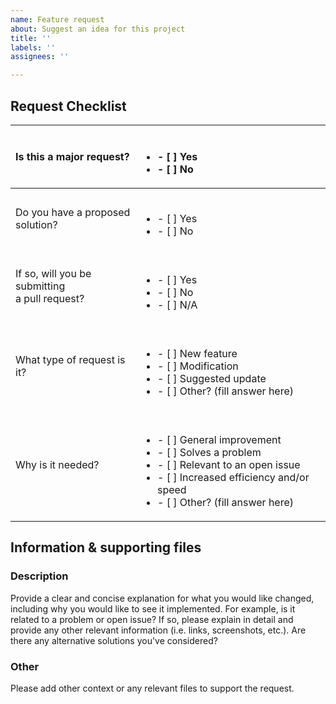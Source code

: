 ```yaml
---
name: Feature request
about: Suggest an idea for this project
title: ''
labels: ''
assignees: ''

---
```


## Request Checklist

Is this a major request? | <br/><ul><li>- [ ] Yes </li><li>- [ ] No</li></ul>
:---- | :----
Do you have a proposed <br/> solution? | <br/><ul><li>- [ ] Yes </li><li>- [ ] No</li></ul>
If so, will you be submitting <br/> a pull request? | <br/><ul><li>- [ ] Yes </li><li>- [ ] No</li><li>- [ ] N/A</li></ul>
What type of request is it? | <br/><ul><li>- [ ] New feature </li><li>- [ ] Modification </li><li>- [ ] Suggested update</li><li>- [ ] Other? (fill answer here)</li></ul>
Why is it needed? | <br/><ul><li>- [ ] General improvement</li><li>- [ ] Solves a problem </li><li>- [ ] Relevant to an open issue </li><li>- [ ] Increased efficiency and/or speed</li><li>- [ ] Other? (fill answer here)</li></ul>

## Information & supporting files

### Description

Provide a clear and concise explanation for what you would like changed, including why you would like to see it implemented. For example, is it related to a problem or open issue? If so, please explain in detail and provide any other relevant information (i.e. links, screenshots, etc.). Are there any alternative solutions you've considered?

### Other

Please add other context or any relevant files to support the request.

